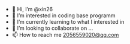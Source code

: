 - 👋 Hi, I’m @xin26
- 👀 I’m interested in coding base programm
- 🌱 I’m currently learning to what I interested in
- 💞️ I’m looking to collaborate on ...
- 📫 How to reach me 2056559020@qq.com 

<!---
xin26/xin26 is a ✨ special ✨ repository because its `README.md` (this file) appears on your GitHub profile.
You can click the Preview link to take a look at your changes.
--->
